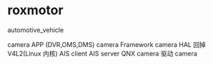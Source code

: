 # roxmotor
automotive_vehicle

camera APP (DVR,OMS,DMS)
camera Framework
camera HAL
回掉V4L2(Linux 内核)
AIS client
AIS server 
QNX camera 驱动
camera
